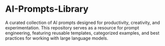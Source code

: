 # AI-Prompts-Library
A curated collection of AI prompts designed for productivity, creativity, and experimentation. This repository serves as a resource for prompt engineering, featuring reusable templates, categorized examples, and best practices for working with large language models.
